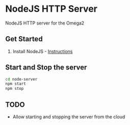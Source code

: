 # NodeJS HTTP Server
NodeJS HTTP server for the Omega2

## Get Started

1. Install NodeJS - [Instructions](https://docs.onion.io/omega2-docs/installing-and-using-nodejs.html)

## Start and Stop the server
```sh
cd node-server
npm start
npm stop
```

## TODO

* Allow starting and stopping the server from the cloud